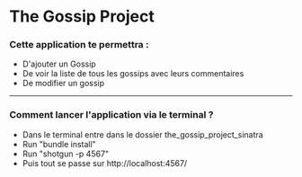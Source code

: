 
# The Gossip Project

### Cette application te permettra :

- D'ajouter un Gossip
- De voir la liste de tous les gossips avec leurs commentaires
- De modifier un gossip

---

### Comment lancer l'application via le terminal ?

- Dans le terminal entre dans le dossier the_gossip_project_sinatra
- Run "bundle install"
- Run "shotgun -p 4567"
- Puis tout se passe sur http://localhost:4567/